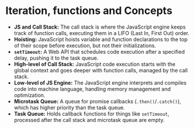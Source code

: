# Iteration, functions and Concepts
*   **JS and Call Stack:** The call stack is where the JavaScript engine keeps track of function calls, executing them in a LIFO (Last In, First Out) order.
*   **Hoisting:** JavaScript hoists variable and function declarations to the top of their scope before execution, but not their initializations.
*   **`setTimeout`:** A Web API that schedules code execution after a specified delay, pushing it to the task queue.
*   **High-level of Call Stack:** JavaScript code execution starts with the global context and goes deeper with function calls, managed by the call stack.
*   **Low-level of JS Engine:** The JavaScript engine interprets and compiles code into machine language, handling memory management and optimization.
*   **Microtask Queue:** A queue for promise callbacks (`.then()`/`.catch()`), which has higher priority than the task queue.
*   **Task Queue:** Holds callback functions for things like `setTimeout`, processed after the call stack and microtask queue are empty.
